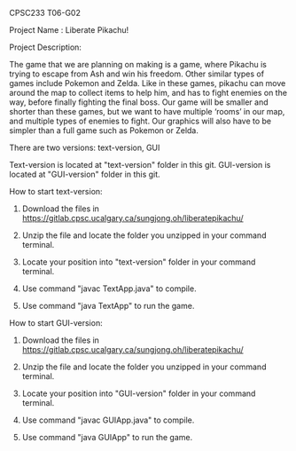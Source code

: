 CPSC233 T06-G02

Project Name : Liberate Pikachu!

Project Description:

The game that we are planning on making is a game, where Pikachu is trying to escape from Ash and win his freedom.
Other similar types of games include Pokemon and Zelda. Like in these games, pikachu can move around the map to collect items to help him, and has to fight enemies on the way, before finally fighting the final boss. Our game will be smaller and shorter than these games, but we want to have multiple ‘rooms’ in our map, and multiple types of enemies to fight. Our graphics will also have to be simpler than a full game such as Pokemon or Zelda.

There are two versions: text-version, GUI

Text-version is located at "text-version" folder in this git.
GUI-version is located at "GUI-version" folder in this git.


How to start text-version:
1. Download the files in https://gitlab.cpsc.ucalgary.ca/sungjong.oh/liberatepikachu/

2. Unzip the file and locate the folder you unzipped in your command terminal.

3. Locate your position into "text-version" folder in your command terminal.

4. Use command "javac TextApp.java" to compile.

5. Use command "java TextApp" to run the game.


How to start GUI-version:
1. Download the files in https://gitlab.cpsc.ucalgary.ca/sungjong.oh/liberatepikachu/

2. Unzip the file and locate the folder you unzipped in your command terminal.

3. Locate your position into "GUI-version" folder in your command terminal.

4. Use command "javac GUIApp.java" to compile.

5. Use command "java GUIApp" to run the game.